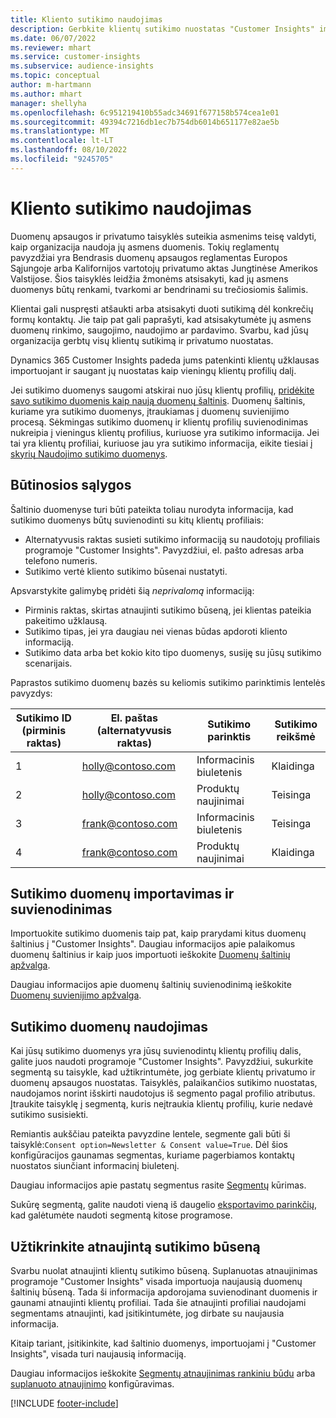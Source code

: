 ```yaml
---
title: Kliento sutikimo naudojimas
description: Gerbkite klientų sutikimo nuostatas "Customer Insights" importuodami sutikimo duomenis.
ms.date: 06/07/2022
ms.reviewer: mhart
ms.service: customer-insights
ms.subservice: audience-insights
ms.topic: conceptual
author: m-hartmann
ms.author: mhart
manager: shellyha
ms.openlocfilehash: 6c951219410b55adc34691f677158b574cea1e01
ms.sourcegitcommit: 49394c7216db1ec7b754db6014b651177e82ae5b
ms.translationtype: MT
ms.contentlocale: lt-LT
ms.lasthandoff: 08/10/2022
ms.locfileid: "9245705"
---
```

# <a name="use-customer-consent"></a>Kliento sutikimo naudojimas

Duomenų apsaugos ir privatumo taisyklės suteikia asmenims teisę valdyti, kaip organizacija naudoja jų asmens duomenis. Tokių reglamentų pavyzdžiai yra Bendrasis duomenų apsaugos reglamentas Europos Sąjungoje arba Kalifornijos vartotojų privatumo aktas Jungtinėse Amerikos Valstijose. Šios taisyklės leidžia žmonėms atsisakyti, kad jų asmens duomenys būtų renkami, tvarkomi ar bendrinami su trečiosiomis šalimis.  

Klientai gali nuspręsti atšaukti arba atsisakyti duoti sutikimą dėl konkrečių formų kontaktų. Jie taip pat gali paprašyti, kad atsisakytumėte jų asmens duomenų rinkimo, saugojimo, naudojimo ar pardavimo. Svarbu, kad jūsų organizacija gerbtų visų klientų sutikimą ir privatumo nuostatas.  

Dynamics 365 Customer Insights padeda jums patenkinti klientų užklausas importuojant ir saugant jų nuostatas kaip vieningų klientų profilių dalį.

Jei sutikimo duomenys saugomi atskirai nuo jūsų klientų profilių, [pridėkite savo sutikimo duomenis kaip naują duomenų šaltinis](#import-and-unify-consent-data). Duomenų šaltinis, kuriame yra sutikimo duomenys, įtraukiamas į duomenų suvienijimo procesą. Sėkmingas sutikimo duomenų ir klientų profilių suvienodinimas nukreipia į vieningus klientų profilius, kuriuose yra sutikimo informacija. Jei tai yra klientų profiliai, kuriuose jau yra sutikimo informacija, eikite tiesiai į [skyrių Naudojimo sutikimo duomenys](#use-consent-data).

## <a name="prerequisites"></a>Būtinosios sąlygos

Šaltinio duomenyse turi būti pateikta toliau nurodyta informacija, kad sutikimo duomenys būtų suvienodinti su kitų klientų profiliais:

- Alternatyvusis raktas susieti sutikimo informaciją su naudotojų profiliais programoje "Customer Insights". Pavyzdžiui, el. pašto adresas arba telefono numeris.
- Sutikimo vertė kliento sutikimo būsenai nustatyti.

Apsvarstykite galimybę pridėti šią *neprivalomą* informaciją:

- Pirminis raktas, skirtas atnaujinti sutikimo būseną, jei klientas pateikia pakeitimo užklausą.
- Sutikimo tipas, jei yra daugiau nei vienas būdas apdoroti kliento informaciją.
- Sutikimo data arba bet kokio kito tipo duomenys, susiję su jūsų sutikimo scenarijais.

Paprastos sutikimo duomenų bazės su keliomis sutikimo parinktimis lentelės pavyzdys:

|Sutikimo ID (pirminis raktas)   |El. paštas (alternatyvusis raktas)  |Sutikimo parinktis  |Sutikimo reikšmė  |
|---------|---------|---------|---------|
|1    |  holly@contoso.com       |  Informacinis biuletenis       |  Klaidinga       |
|2    |  holly@contoso.com       |  Produktų naujinimai       |  Teisinga       |
|3    |  frank@contoso.com       |  Informacinis biuletenis       | Teisinga        |
|4    |  frank@contoso.com       |  Produktų naujinimai       |  Klaidinga       |

## <a name="import-and-unify-consent-data"></a>Sutikimo duomenų importavimas ir suvienodinimas

Importuokite sutikimo duomenis taip pat, kaip prarydami kitus duomenų šaltinius į "Customer Insights". Daugiau informacijos apie palaikomus duomenų šaltinius ir kaip juos importuoti ieškokite [Duomenų šaltinių apžvalga](data-sources.md).

Daugiau informacijos apie duomenų šaltinių suvienodinimą ieškokite [Duomenų suvienijimo apžvalga](data-unification.md).

## <a name="use-consent-data"></a>Sutikimo duomenų naudojimas

Kai jūsų sutikimo duomenys yra jūsų suvienodintų klientų profilių dalis, galite juos naudoti programoje "Customer Insights". Pavyzdžiui, sukurkite segmentą su taisykle, kad užtikrintumėte, jog gerbiate klientų privatumo ir duomenų apsaugos nuostatas. Taisyklės, palaikančios sutikimo nuostatas, naudojamos norint išskirti naudotojus iš segmento pagal profilio atributus. Įtraukite taisyklę į segmentą, kuris neįtraukia klientų profilių, kurie nedavė sutikimo susisiekti.

Remiantis aukščiau pateikta pavyzdine lentele, segmente gali būti ši taisyklė:`Consent option=Newsletter & Consent value=True`. Dėl šios konfigūracijos gaunamas segmentas, kuriame pagerbiamos kontaktų nuostatos siunčiant informacinį biuletenį.

Daugiau informacijos apie pastatų segmentus rasite [Segmentų](segment-builder.md) kūrimas.

Sukūrę segmentą, galite naudoti vieną iš daugelio [eksportavimo parinkčių](export-destinations.md), kad galėtumėte naudoti segmentą kitose programose.

## <a name="ensure-updated-consent-status"></a>Užtikrinkite atnaujintą sutikimo būseną

Svarbu nuolat atnaujinti klientų sutikimo būseną. Suplanuotas atnaujinimas programoje "Customer Insights" visada importuoja naujausią duomenų šaltinių būseną. Tada ši informacija apdorojama suvienodinant duomenis ir gaunami atnaujinti klientų profiliai. Tada šie atnaujinti profiliai naudojami segmentams atnaujinti, kad įsitikintumėte, jog dirbate su naujausia informacija.

Kitaip tariant, įsitikinkite, kad šaltinio duomenys, importuojami į "Customer Insights", visada turi naujausią informaciją.

Daugiau informacijos ieškokite [Segmentų atnaujinimas rankiniu būdu](segments.md#refresh-segments) arba [suplanuoto atnaujinimo](schedule-refresh.md) konfigūravimas.

[!INCLUDE [footer-include](includes/footer-banner.md)]
